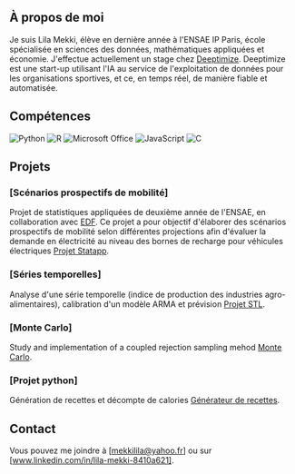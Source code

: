 
## À propos de moi
Je suis Lila Mekki, élève en dernière année à l'ENSAE IP Paris, école spécialisée en sciences des données, mathématiques appliquées et économie. 
J'effectue actuellement un stage chez [Deeptimize](https://www.deeptimize.com/).
Deeptimize est une start-up utilisant l'IA au service de l'exploitation de données pour les organisations sportives, et ce, en temps réel, de manière fiable et automatisée.

## Compétences

![Python](https://img.shields.io/badge/python-3670A0?style=for-the-badge&logo=python&logoColor=ffdd54)
![R](https://img.shields.io/badge/r-276DC3?style=for-the-badge&logo=r&logoColor=white)
![Microsoft Office](https://img.shields.io/badge/microsoft_office-D83B01?style=for-the-badge&logo=microsoft-office&logoColor=white)
![JavaScript](https://img.shields.io/badge/javascript-F7DF1E?style=for-the-badge&logo=javascript&logoColor=black)
![C](https://img.shields.io/badge/C-00599C?style=for-the-badge&logo=c&logoColor=white)

## Projets


### [Scénarios prospectifs de mobilité]
Projet de statistiques appliquées de deuxième année de l'ENSAE, en collaboration avec [EDF](https://www.edf.fr/). Ce projet a pour objectif d'élaborer des scénarios prospectifs de mobilité selon différentes projections afin d'évaluer la demande en électricité au niveau des bornes de recharge pour véhicules électriques [Projet Statapp](https://github.com/mekkilila/StatApp). 

### [Séries temporelles]
Analyse d'une série temporelle (indice de production des industries agro-alimentaires), calibration d'un modèle ARMA et prévision [Projet STL](https://github.com/mekkilila/StatApp). 

### [Monte Carlo]
Study and implementation of a coupled rejection sampling mehod [Monte Carlo](https://github.com/mekkilila/Monte-Carlo-project).

### [Projet python]
Génération de recettes et décompte de calories [Générateur de recettes](https://github.com/mekkilila/Python-2A-Ensae).


## Contact
Vous pouvez me joindre à [mekkilila@yahoo.fr] ou sur [www.linkedin.com/in/lila-mekki-8410a621].
